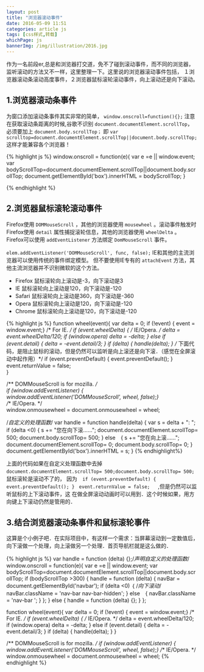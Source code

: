 ```yaml
---
layout: post
title: "浏览器滚动事件"
date: 2016-05-09 11:51
categories: article js
tags: [css样式,转载]
whichPage: js
bannerImg: /img/illustration/2016.jpg
---
```

作为一名前段er,总是和浏览器打交道，免不了碰到滚动事件，而不同的浏览器，监听滚动的方法又不一样，这里整理一下。这里说的浏览器滚动事件包括，
１浏览器滚动条滚动高度事件，２浏览器鼠标滚轮滚动事件，向上滚动还是向下滚动。


## 1.浏览器滚动条事件

为窗口添加滚动条事件其实非常的简单， `window.onscroll=function(){};` 注意在获取滚动条距离的时候,谷歌不识别 `document.documentElement.scrollTop`，
必须要加上 `document.body.scrollTop；` 即 `var scrolltop=document.documentElement.scrollTop||document.body.scrollTop;` 这样才能兼容各个浏览器！

{% highlight js %}
window.onscroll = function(e){
    var e =e || window.event;
    var bodyScrollTop=document.documentElement.scrollTop||document.body.scrollTop;
    document.getElementById('box').innerHTML = bodyScrollTop;
}

{% endhighlight %}

## 2.浏览器鼠标滚轮滚动事件

Firefox使用 `DOMMouseScroll` ，其他的浏览器使用 `mousewheel` 。滚动事件触发时Firefox使用 `detail` 属性捕捉滚轮信息，其他的浏览器使用 `wheelDelta` 。
Firefox可以使用 `addEventListener` 方法绑定 `DomMouseScroll` 事件。

`elem.addEventListener('DOMMouseScroll', func, false);` IE和其他的主流浏览器可以使用传统的事件绑定模型。
但不要使用IE专有的 `attachEvent` 方法，其他主流浏览器并不识别微软的这个方法。

- Firefox 鼠标滚轮向上滚动是-3，向下滚动是3
- IE 鼠标滚轮向上滚动是120，向下滚动是-120
- Safari 鼠标滚轮向上滚动是360，向下滚动是-360
- Opera 鼠标滚轮向上滚动是120，向下滚动是-120
- Chrome 鼠标滚轮向上滚动是120，向下滚动是-120

{% highlight js %}
function wheel(event){
    var delta = 0;
    if (!event) { event = window.event;}  /* For IE. */ 
    if (event.wheelDelta) {  /* IE/Opera. */ 
        delta = event.wheelDelta/120; 
        if (window.opera) delta = -delta;
    } else if (event.detail) {
        delta = -event.detail/3;
    }
    if (delta) { handle(delta); }
    /* 下面代码，是阻止鼠标的滚动，但是仍然可以监听是向上滚还是向下滚．（感觉在全屏滚动中起作用）*/
    if (event.preventDefault) { event.preventDefault(); }
    event.returnValue = false;  
}

/** DOMMouseScroll is for mozilla. */  
if (window.addEventListener) { window.addEventListener('DOMMouseScroll', wheel, false);}  
/** IE/Opera. */  
window.onmousewheel = document.onmousewheel = wheel;

/*自定义的处理函数*/
var handle = function handle(delta) {
    var s = delta + ": ";
    if (delta <0) {
      s += "您在向下滚……";
      document.documentElement.scrollTop= 500;
      document.body.scrollTop= 500;
    }
    else　{
      s += "您在向上滚……";
      document.documentElement.scrollTop= 0;
      document.body.scrollTop= 0;
    }
    document.getElementById('box').innerHTML = s;
}
{% endhighlight%}

上面的代码如果在自定义处理函数中去掉　`document.documentElement.scrollTop= 500;document.body.scrollTop= 500;`　鼠标滚轮是滚动不了的，
因为　`if (event.preventDefault) { event.preventDefault(); }　event.returnValue = false; `　,但是仍然可以监听鼠标的上下滚动事件，这
在做全屏滚动动画时可以用到．这个时候如果，用方向键上下滚动仍然是管用的．

## 3.结合浏览器滚动条事件和鼠标滚轮事件

这算是个小例子吧．在实际项目中，有这样一个需求：当屏幕滚动到一定数值后，向下滚做一个处理，向上滚做另一个处理．首页导航栏就是这么做的．

{% highlight js %}
var handle = function (delta) {};/*声明自定义的处理函数*/
window.onscroll = function(e){
    var e =e || window.event;
    var bodyScrollTop=document.documentElement.scrollTop||document.body.scrollTop;
    if (bodyScrollTop >300) {
        handle = function (delta) {
            navBar = document.getElementById('navbar');
            if (delta <0) ｛ /*向下滚动*/
                navBar.className = 'nav-bar nav-bar-hidden';
            }
            else　{
                navBar.className = 'nav-bar ';
            }
        };
    } else {
        handle = function (delta) {};
    }
};

function wheel(event){
    var delta = 0;
    if (!event) { event = window.event;}  /* For IE. */
    if (event.wheelDelta) {  /* IE/Opera. */
        delta = event.wheelDelta/120;
        if (window.opera) delta = -delta;
    } else if (event.detail) {
        delta = -event.detail/3;
    }
    if (delta) { handle(delta); }
}

/** DOMMouseScroll is for mozilla. */
if (window.addEventListener) { window.addEventListener('DOMMouseScroll', wheel, false);}
/** IE/Opera. */
window.onmousewheel = document.onmousewheel = wheel;
{% endhighlight %}